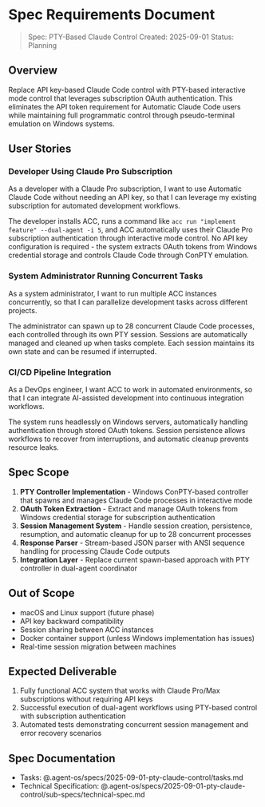 # Spec Requirements Document

> Spec: PTY-Based Claude Control
> Created: 2025-09-01
> Status: Planning

## Overview

Replace API key-based Claude Code control with PTY-based interactive mode control that leverages subscription OAuth authentication. This eliminates the API token requirement for Automatic Claude Code users while maintaining full programmatic control through pseudo-terminal emulation on Windows systems.

## User Stories

### Developer Using Claude Pro Subscription

As a developer with a Claude Pro subscription, I want to use Automatic Claude Code without needing an API key, so that I can leverage my existing subscription for automated development workflows.

The developer installs ACC, runs a command like `acc run "implement feature" --dual-agent -i 5`, and ACC automatically uses their Claude Pro subscription authentication through interactive mode control. No API key configuration is required - the system extracts OAuth tokens from Windows credential storage and controls Claude Code through ConPTY emulation.

### System Administrator Running Concurrent Tasks

As a system administrator, I want to run multiple ACC instances concurrently, so that I can parallelize development tasks across different projects.

The administrator can spawn up to 28 concurrent Claude Code processes, each controlled through its own PTY session. Sessions are automatically managed and cleaned up when tasks complete. Each session maintains its own state and can be resumed if interrupted.

### CI/CD Pipeline Integration

As a DevOps engineer, I want ACC to work in automated environments, so that I can integrate AI-assisted development into continuous integration workflows.

The system runs headlessly on Windows servers, automatically handling authentication through stored OAuth tokens. Session persistence allows workflows to recover from interruptions, and automatic cleanup prevents resource leaks.

## Spec Scope

1. **PTY Controller Implementation** - Windows ConPTY-based controller that spawns and manages Claude Code processes in interactive mode
2. **OAuth Token Extraction** - Extract and manage OAuth tokens from Windows credential storage for subscription authentication
3. **Session Management System** - Handle session creation, persistence, resumption, and automatic cleanup for up to 28 concurrent processes
4. **Response Parser** - Stream-based JSON parser with ANSI sequence handling for processing Claude Code outputs
5. **Integration Layer** - Replace current spawn-based approach with PTY controller in dual-agent coordinator

## Out of Scope

- macOS and Linux support (future phase)
- API key backward compatibility
- Session sharing between ACC instances
- Docker container support (unless Windows implementation has issues)
- Real-time session migration between machines

## Expected Deliverable

1. Fully functional ACC system that works with Claude Pro/Max subscriptions without requiring API keys
2. Successful execution of dual-agent workflows using PTY-based control with subscription authentication
3. Automated tests demonstrating concurrent session management and error recovery scenarios

## Spec Documentation

- Tasks: @.agent-os/specs/2025-09-01-pty-claude-control/tasks.md
- Technical Specification: @.agent-os/specs/2025-09-01-pty-claude-control/sub-specs/technical-spec.md